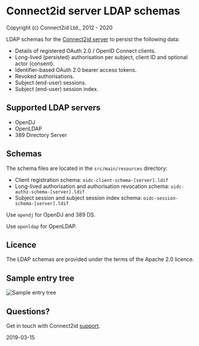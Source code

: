 # Connect2id server LDAP schemas #

Copyright (c) Connect2id Ltd., 2012 - 2020

LDAP schemas for the [Connect2id server](http://connect2id.com/server) to
persist the following data:

* Details of registered OAuth 2.0 / OpenID Connect clients.
* Long-lived (persisted) authorisation per subject, client ID and optional 
  actor (consent). 
* Identifier-based OAuth 2.0 bearer access tokens.
* Revoked authorisations.
* Subject (end-user) sessions.
* Subject (end-user) session index.


## Supported LDAP servers ##

* OpenDJ
* OpenLDAP
* 389 Directory Server


## Schemas ##

The schema files are located in the `src/main/resources` directory:

* Client registration schema: `oidc-client-schema-[server].ldif`
* Long-lived authorisation and authorisation revocation schema: 
  `oidc-authz-schema-[server].ldif`
* Subject session and subject session index schema: 
  `oidc-session-schema-[server].ldif`

Use `opendj` for OpenDJ and 389 DS.

Use `openldap` for OpenLDAP.


## Licence ##

The LDAP schemas are provided under the terms of the Apache 2.0 licence.

## Sample entry tree ##

![Sample entry tree](https://bytebucket.org/connect2id/server-ldap-schemas/raw/ef1760f5d6322f340d70729425dbd093a474b31d/example-ldap-entry-screenshot.png)

## Questions? ##

Get in touch with Connect2id [support](http://connect2id.com/contact).

2019-03-15
